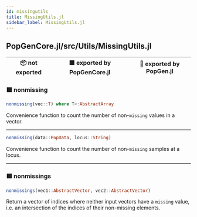 ```yaml
---
id: missingutils
title: MissingUtils.jl
sidebar_label: MissingUtils.jl
---
```

## PopGenCore.jl/src/Utils/MissingUtils.jl
| 📦  not exported | 🟪  exported by PopGenCore.jl | 🔵  exported by PopGen.jl |
|:---:|:---:|:---:|


### 🟪 nonmissing
```julia
nonmissing(vec::T) where T<:AbstractArray
```
Convenience function to count the number of non-`missing` values
in a vector.

----
```julia
nonmissing(data::PopData, locus::String)
```
Convenience function to count the number of non-`missing` samples
at a locus.

----
### 🟪 nonmissings
```julia
nonmissings(vec1::AbstractVector, vec2::AbstractVector)
```
Return a vector of indices where neither input vectors have a `missing` value, i.e. an
intersection of the indices of their non-missing elements.

